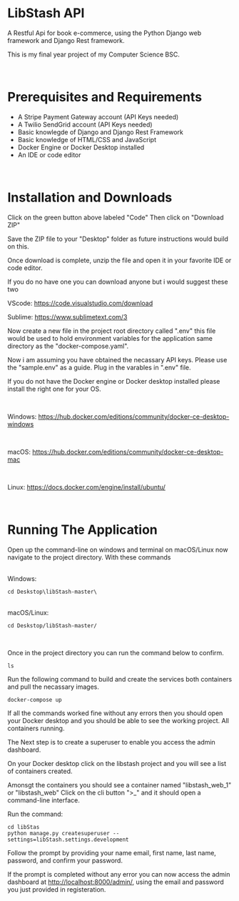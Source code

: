 # LibStash API

A Restful Api for book e-commerce, using the Python Django web framework and Django Rest framework.

This is my final year project of my Computer Science BSC.

<br>

# Prerequisites and Requirements

* A Stripe Payment Gateway account (API Keys needed)
* A Twilio SendGrid account (API Keys needed)
* Basic knowlegde of Django and Django Rest Framework
* Basic knowledge of HTML/CSS and JavaScript
* Docker Engine or Docker Desktop installed
* An IDE or code editor

<br>

# Installation and Downloads

Click on the green button above labeled "Code" Then click on "Download ZIP"

Save the ZIP file to your "Desktop" folder as future instructions would build on this.

Once download is complete, unzip the file and open it in your favorite IDE or code editor.

If you do no have one you can download anyone but i would suggest these two

VScode: <https://code.visualstudio.com/download>

Sublime: <https://www.sublimetext.com/3>

Now create a new file in the project root directory called ".env"  this file would be used to hold environment variables for the application same directory as the "docker-compose.yaml".

Now i am assuming you have obtained the necassary API keys. Please use the "sample.env" as a guide. Plug in the varables in ".env" file.

If you do not have the Docker engine or Docker desktop installed please install the right one for your OS.

<br>

Windows: <https://hub.docker.com/editions/community/docker-ce-desktop-windows>


<br>

macOS: <https://hub.docker.com/editions/community/docker-ce-desktop-mac>


<br>

Linux: <https://docs.docker.com/engine/install/ubuntu/>

<br>

# Running The Application

Open up the command-line on windows and terminal on macOS/Linux now navigate to the project directory. With these commands

<br>
Windows:

```
cd Deskstop\libStash-master\
```
<br>
macOS/Linux:

```
cd Deskstop/libStash-master/
```

<br>

Once in the project directory you can run the command below to confirm.
```
ls
```
Run the following command to build and create the services both containers and pull the necassary images.

```
docker-compose up
```

If all the commands worked fine without any errors then you should open your Docker desktop and you should be able to see the working project. All containers running.

The Next step is to create a superuser to enable you access the admin dashboard.

On your Docker desktop click on the libstash project and you will see a list of containers created. 

Amonsgt the containers you should see a container named "libstash_web_1" or "libstash_web" Click on the cli button ">_" and it should open a command-line interface.

Run the command:
```
cd libStas
python manage.py createsuperuser --settings=libStash.settings.development
```

Follow the prompt by providing your name email, first name, last name, password, and confirm your password.

If the prompt is completed without any error you can now access the admin dashboard at <http://localhost:8000/admin/>, using the email and password you just provided in registeration.


